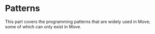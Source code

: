 # Patterns

This part covers the programming patterns that are widely used in Move; some of which can only exist in Move.
